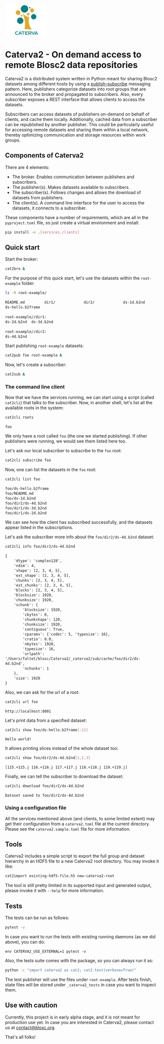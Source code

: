 ![Figure: Caterva2 sequence diagram](./doc/_static/logo-caterva-small.png)

# Caterva2 - On demand access to remote Blosc2 data repositories

Caterva2 is a distributed system written in Python meant for sharing Blosc2 datasets among different hosts by using a [publish–subscribe](https://en.wikipedia.org/wiki/Publish–subscribe_pattern) messaging pattern.  Here, publishers categorize datasets into root groups that are announced to the broker and propagated to subscribers.  Also, every subscriber exposes a REST interface that allows clients to access the datasets.

Subscribers can access datasets of publishers on-demand on behalf of clients, and cache them locally. Additionally, cached data from a subscriber can be republished by another publisher. This could be particularly useful for accessing remote datasets and sharing them within a local network, thereby optimizing communication and storage resources within work groups.


## Components of Caterva2

There are 4 elements:

- The broker. Enables communication between publishers and subscribers.
- The publisher(s). Makes datasets available to subscribers.
- The subscriber(s). Follows changes and allows the download of datasets from publishers.
- The client(s). A command line interface for the user to access the datasets, it connects
  to a subscriber.

These components have a number of requirements, which are all in the `pyproject.toml`
file, so just create a virtual environment and install:

```sh
pip install -e .[services,clients]
```

## Quick start

Start the broker:

```sh
cat2bro &
```

For the purpose of this quick start, let's use the datasets within the `root-example` folder:

```sh
ls -R root-example/
```

```
README.md         dir1/             dir2/             ds-1d.b2nd        ds-hello.b2frame

root-example//dir1:
ds-2d.b2nd  ds-3d.b2nd

root-example//dir2:
ds-4d.b2nd
```

Start publishing `root-example` datasets:

```sh
cat2pub foo root-example &
```

Now, let's create a subscriber:

```sh
cat2sub &
```

### The command line client

Now that we have the services running, we can start using a script (called `cat2cli`) that talks
to the subscriber. Now, in another shell, let's list all the available roots in the system:

```sh
cat2cli roots
```

```
foo
```

We only have a root called `foo` (the one we started publishing). If other publishers were running,
we would see them listed here too.

Let's ask our local subscriber to subscribe to the `foo` root:

```sh
cat2cli subscribe foo
```

Now, one can list the datasets in the `foo` root:

```sh
cat2cli list foo
```

```
foo/ds-hello.b2frame
foo/README.md
foo/ds-1d.b2nd
foo/dir2/ds-4d.b2nd
foo/dir1/ds-3d.b2nd
foo/dir1/ds-2d.b2nd
```

We can see how the client has subscribed successfully, and the datasets appear listed in the subscriptions.

Let's ask the subscriber more info about the `foo/dir2/ds-4d.b2nd` dataset:

```sh
cat2cli info foo/dir2/ds-4d.b2nd
```

```
{
    'dtype': 'complex128',
    'ndim': 4,
    'shape': [2, 3, 4, 5],
    'ext_shape': [2, 3, 4, 5],
    'chunks': [2, 3, 4, 5],
    'ext_chunks': [2, 3, 4, 5],
    'blocks': [2, 3, 4, 5],
    'blocksize': 1920,
    'chunksize': 1920,
    'schunk': {
        'blocksize': 1920,
        'cbytes': 0,
        'chunkshape': 120,
        'chunksize': 1920,
        'contiguous': True,
        'cparams': {'codec': 5, 'typesize': 16},
        'cratio': 0.0,
        'nbytes': 1920,
        'typesize': 16,
        'urlpath': '/Users/faltet/blosc/Caterva2/_caterva2/sub/cache/foo/dir2/ds-4d.b2nd',
        'nchunks': 1
    },
    'size': 1920
}
```

Also, we can ask for the url of a root:

```sh
cat2cli url foo
```

```
http://localhost:8001
```

Let's print data from a specified dataset:

```sh
cat2cli show foo/ds-hello.b2frame[:12]
```

```
Hello world!
```

It allows printing slices instead of the whole dataset too:

```sh
cat2cli show foo/dir2/ds-4d.b2nd[1,2,3]
```

```
[115.+115.j 116.+116.j 117.+117.j 118.+118.j 119.+119.j]
```

Finally, we can tell the subscriber to download the dataset:

```sh
cat2cli download foo/dir2/ds-4d.b2nd
```

```
Dataset saved to foo/dir2/ds-4d.b2nd
```

### Using a configuration file

All the services mentioned above (and clients, to some limited extent) may get their configuration from a `caterva2.toml` file at the current directory.  Please see the `caterva2.sample.toml` file for more information.

## Tools

Caterva2 includes a simple script to export the full group and dataset hierarchy in an HDF5 file to a new Caterva2 root directory.  You may invoke it like:

```sh
cat2import existing-hdf5-file.h5 new-caterva2-root
```

The tool is still pretty limited in its supported input and generated output, please invoke it with `--help` for more information.

## Tests

The tests can be run as follows:

```sh
pytest -v
```

In case you want to run the tests with existing running daemons (as we did above), you can do:

```shell
env CATERVA2_USE_EXTERNAL=1 pytest -v
```

Also, the tests suite comes with the package, so you can always run it as:

```sh
python -c "import caterva2 as cat2; cat2.test(verbose=True)"
```

The test publisher will use the files under `root-example`.  After tests finish, state files will be stored under `_caterva2_tests` in case you want to inspect them.


## Use with caution

Currently, this project is in early alpha stage, and it is not meant for production use yet.
In case you are interested in Caterva2, please contact us at contact@blosc.org.

That's all folks!
